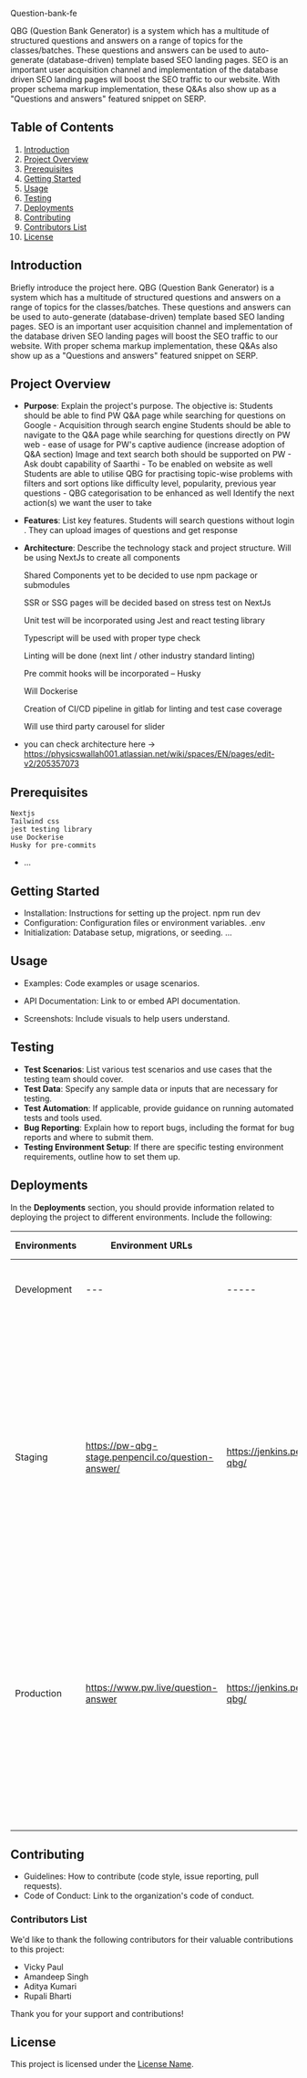  Question-bank-fe

 QBG (Question Bank Generator) is a system which has a multitude of structured questions and answers on a range of topics for the classes/batches. These questions and answers can be used to auto-generate (database-driven) template based SEO landing pages. SEO is an important user acquisition channel and implementation of the database driven SEO landing pages will boost the SEO traffic to our website. With proper schema markup implementation, these Q&As also show up as a "Questions and answers" featured snippet on SERP. 

## Table of Contents
1. [Introduction](#introduction)
2. [Project Overview](#project-overview)
3. [Prerequisites](#prerequisites)
4. [Getting Started](#getting-started)
5. [Usage](#usage)
6. [Testing](#testing)
7. [Deployments](#deployments)
8. [Contributing](#contributing)
8. [Contributors List](#contributors-list)
9. [License](#license)

## Introduction <a name="introduction"></a>

Briefly introduce the project here.
    QBG (Question Bank Generator) is a system which has a multitude of structured questions and answers on a range of topics for the classes/batches. These questions and answers can be used to auto-generate (database-driven) template based SEO landing pages. SEO is an important user acquisition channel and implementation of the database driven SEO landing pages will boost the SEO traffic to our website. With proper schema markup implementation, these Q&As also show up as a "Questions and answers" featured snippet on SERP. 

## Project Overview <a name="project-overview"></a>

- **Purpose**: Explain the project's purpose.
    The objective is:
    Students should be able to find PW Q&A page while searching for questions on Google - Acquisition through search engine
    Students should be able to navigate to the Q&A page while searching for questions directly on PW web - ease of usage for PW's captive   audience (increase adoption of Q&A section)
    Image and text search both should be supported on PW - Ask doubt capability of Saarthi - To be enabled on website as well
    Students are able to utilise QBG for practising topic-wise problems with filters and sort options like difficulty level, popularity, previous year questions - QBG categorisation to be enhanced as well 
    Identify the next action(s) we want the user to take

- **Features**: List key features.
    Students will search questions without login . 
    They can upload images of questions and get response 

- **Architecture**: Describe the technology stack and project structure.
    Will be using NextJs to create all components

    Shared Components yet to be decided to use npm package or submodules

    SSR or SSG pages will be decided based on stress test on NextJs

    Unit test will be incorporated using Jest and react testing library

    Typescript will be used with proper type check

    Linting will be done (next lint / other industry standard linting)

    Pre commit hooks will be incorporated – Husky

    Will Dockerise 

    Creation of CI/CD pipeline in gitlab for linting and test case coverage

    Will use third party carousel for slider

- you can check architecture here -> https://physicswallah001.atlassian.net/wiki/spaces/EN/pages/edit-v2/205357073

## Prerequisites <a name="prerequisites"></a>

    Nextjs
    Tailwind css
    jest testing library
    use Dockerise
    Husky for pre-commits
- ...

## Getting Started <a name="getting-started"></a>

- Installation: Instructions for setting up the project.
    npm run dev
- Configuration: Configuration files or environment variables.
    .env
- Initialization: Database setup, migrations, or seeding.
    ...


## Usage <a name="usage"></a>

- Examples: Code examples or usage scenarios.

- API Documentation: Link to or embed API documentation.
    
- Screenshots: Include visuals to help users understand.


## Testing <a name="testing"></a>

- **Test Scenarios**: List various test scenarios and use cases that the testing team should cover.
- **Test Data**: Specify any sample data or inputs that are necessary for testing.
- **Test Automation**: If applicable, provide guidance on running automated tests and tools used.
- **Bug Reporting**: Explain how to report bugs, including the format for bug reports and where to submit them.
- **Testing Environment Setup**: If there are specific testing environment requirements, outline how to set them up.

## Deployments <a name="deployments"></a>

In the **Deployments** section, you should provide information related to deploying the project to different environments. Include the following:

| Environments   | Environment URLs             | Jenkins Jobs       | Deployment Instructions                                     |
|----------------|------------------------------|--------------------|-------------------------------------------------------------|
| Development    | ---                                  | -----       | 1. Check out the code from the development branch.         |
|                |                              |                    | 2. Run unit tests to ensure code quality.                  |
|                |                              |                    | 3. Build the application.                                 |
|                |                              |                    | 4. Deploy to the development server.                       |
| Staging        | https://pw-qbg-stage.penpencil.co/question-answer/  | https://jenkins.penpencil.co/job/Staging/job/pw-qbg/   | 1. Merge code into the staging branch.                    |
|                |                              |                    | 2. Run integration tests on the staging server.            |
|                |                              |                    | 3. Build the application with staging configurations.      |
|                |                              |                    | 4. Deploy to the staging server.                           |
| Production     | https://www.pw.live/question-answer      | https://jenkins.penpencil.co/job/Production/job/pw-qbg/ | 1. Ensure a proper code merge. Merging code into the development branch will automatically trigger deployment to the development environment.                  |
|                |                              |                    | 2. After merging the code, please perform a sanity check.    |



## Contributing <a name="contributing"></a>

- Guidelines: How to contribute (code style, issue reporting, pull requests).
- Code of Conduct: Link to the organization's code of conduct.

### Contributors List <a name="contributors-list"></a>

We'd like to thank the following contributors for their valuable contributions to this project:

- Vicky Paul 
- Amandeep Singh 
- Aditya Kumari
- Rupali Bharti

Thank you for your support and contributions!

## License <a name="license"></a>

This project is licensed under the [License Name](link-to-license).